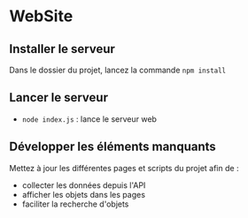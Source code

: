 # WebSite

## Installer le serveur

Dans le dossier du projet, lancez la commande ``` npm install ```

## Lancer le serveur

* ``` node index.js ``` : lance le serveur web

## Développer les éléments manquants

Mettez à jour les différentes pages et scripts du projet afin de :
* collecter les données depuis l'API
* afficher les objets dans les pages
* faciliter la recherche d'objets

